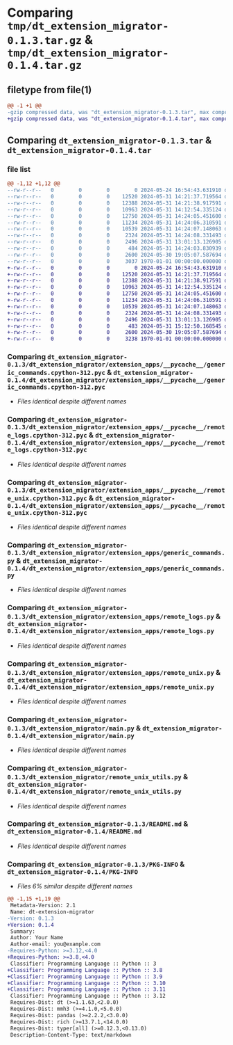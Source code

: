 # Comparing `tmp/dt_extension_migrator-0.1.3.tar.gz` & `tmp/dt_extension_migrator-0.1.4.tar.gz`

## filetype from file(1)

```diff
@@ -1 +1 @@
-gzip compressed data, was "dt_extension_migrator-0.1.3.tar", max compression
+gzip compressed data, was "dt_extension_migrator-0.1.4.tar", max compression
```

## Comparing `dt_extension_migrator-0.1.3.tar` & `dt_extension_migrator-0.1.4.tar`

### file list

```diff
@@ -1,12 +1,12 @@
--rw-r--r--   0        0        0        0 2024-05-24 16:54:43.631910 dt_extension_migrator-0.1.3/dt_extension_migrator/__init__.py
--rw-r--r--   0        0        0    12520 2024-05-31 14:21:37.719564 dt_extension_migrator-0.1.3/dt_extension_migrator/extension_apps/__pycache__/generic_commands.cpython-312.pyc
--rw-r--r--   0        0        0    12388 2024-05-31 14:21:38.917591 dt_extension_migrator-0.1.3/dt_extension_migrator/extension_apps/__pycache__/remote_logs.cpython-312.pyc
--rw-r--r--   0        0        0    10963 2024-05-31 14:12:54.335124 dt_extension_migrator-0.1.3/dt_extension_migrator/extension_apps/__pycache__/remote_unix.cpython-312.pyc
--rw-r--r--   0        0        0    12750 2024-05-31 14:24:05.451600 dt_extension_migrator-0.1.3/dt_extension_migrator/extension_apps/generic_commands.py
--rw-r--r--   0        0        0    11234 2024-05-31 14:24:06.310591 dt_extension_migrator-0.1.3/dt_extension_migrator/extension_apps/remote_logs.py
--rw-r--r--   0        0        0    10539 2024-05-31 14:24:07.148063 dt_extension_migrator-0.1.3/dt_extension_migrator/extension_apps/remote_unix.py
--rw-r--r--   0        0        0     2324 2024-05-31 14:24:08.331493 dt_extension_migrator-0.1.3/dt_extension_migrator/main.py
--rw-r--r--   0        0        0     2496 2024-05-31 13:01:13.126905 dt_extension_migrator-0.1.3/dt_extension_migrator/remote_unix_utils.py
--rw-r--r--   0        0        0      484 2024-05-31 14:24:03.830939 dt_extension_migrator-0.1.3/pyproject.toml
--rw-r--r--   0        0        0     2600 2024-05-30 19:05:07.587694 dt_extension_migrator-0.1.3/README.md
--rw-r--r--   0        0        0     3037 1970-01-01 00:00:00.000000 dt_extension_migrator-0.1.3/PKG-INFO
+-rw-r--r--   0        0        0        0 2024-05-24 16:54:43.631910 dt_extension_migrator-0.1.4/dt_extension_migrator/__init__.py
+-rw-r--r--   0        0        0    12520 2024-05-31 14:21:37.719564 dt_extension_migrator-0.1.4/dt_extension_migrator/extension_apps/__pycache__/generic_commands.cpython-312.pyc
+-rw-r--r--   0        0        0    12388 2024-05-31 14:21:38.917591 dt_extension_migrator-0.1.4/dt_extension_migrator/extension_apps/__pycache__/remote_logs.cpython-312.pyc
+-rw-r--r--   0        0        0    10963 2024-05-31 14:12:54.335124 dt_extension_migrator-0.1.4/dt_extension_migrator/extension_apps/__pycache__/remote_unix.cpython-312.pyc
+-rw-r--r--   0        0        0    12750 2024-05-31 14:24:05.451600 dt_extension_migrator-0.1.4/dt_extension_migrator/extension_apps/generic_commands.py
+-rw-r--r--   0        0        0    11234 2024-05-31 14:24:06.310591 dt_extension_migrator-0.1.4/dt_extension_migrator/extension_apps/remote_logs.py
+-rw-r--r--   0        0        0    10539 2024-05-31 14:24:07.148063 dt_extension_migrator-0.1.4/dt_extension_migrator/extension_apps/remote_unix.py
+-rw-r--r--   0        0        0     2324 2024-05-31 14:24:08.331493 dt_extension_migrator-0.1.4/dt_extension_migrator/main.py
+-rw-r--r--   0        0        0     2496 2024-05-31 13:01:13.126905 dt_extension_migrator-0.1.4/dt_extension_migrator/remote_unix_utils.py
+-rw-r--r--   0        0        0      483 2024-05-31 15:12:50.168545 dt_extension_migrator-0.1.4/pyproject.toml
+-rw-r--r--   0        0        0     2600 2024-05-30 19:05:07.587694 dt_extension_migrator-0.1.4/README.md
+-rw-r--r--   0        0        0     3238 1970-01-01 00:00:00.000000 dt_extension_migrator-0.1.4/PKG-INFO
```

### Comparing `dt_extension_migrator-0.1.3/dt_extension_migrator/extension_apps/__pycache__/generic_commands.cpython-312.pyc` & `dt_extension_migrator-0.1.4/dt_extension_migrator/extension_apps/__pycache__/generic_commands.cpython-312.pyc`

 * *Files identical despite different names*

### Comparing `dt_extension_migrator-0.1.3/dt_extension_migrator/extension_apps/__pycache__/remote_logs.cpython-312.pyc` & `dt_extension_migrator-0.1.4/dt_extension_migrator/extension_apps/__pycache__/remote_logs.cpython-312.pyc`

 * *Files identical despite different names*

### Comparing `dt_extension_migrator-0.1.3/dt_extension_migrator/extension_apps/__pycache__/remote_unix.cpython-312.pyc` & `dt_extension_migrator-0.1.4/dt_extension_migrator/extension_apps/__pycache__/remote_unix.cpython-312.pyc`

 * *Files identical despite different names*

### Comparing `dt_extension_migrator-0.1.3/dt_extension_migrator/extension_apps/generic_commands.py` & `dt_extension_migrator-0.1.4/dt_extension_migrator/extension_apps/generic_commands.py`

 * *Files identical despite different names*

### Comparing `dt_extension_migrator-0.1.3/dt_extension_migrator/extension_apps/remote_logs.py` & `dt_extension_migrator-0.1.4/dt_extension_migrator/extension_apps/remote_logs.py`

 * *Files identical despite different names*

### Comparing `dt_extension_migrator-0.1.3/dt_extension_migrator/extension_apps/remote_unix.py` & `dt_extension_migrator-0.1.4/dt_extension_migrator/extension_apps/remote_unix.py`

 * *Files identical despite different names*

### Comparing `dt_extension_migrator-0.1.3/dt_extension_migrator/main.py` & `dt_extension_migrator-0.1.4/dt_extension_migrator/main.py`

 * *Files identical despite different names*

### Comparing `dt_extension_migrator-0.1.3/dt_extension_migrator/remote_unix_utils.py` & `dt_extension_migrator-0.1.4/dt_extension_migrator/remote_unix_utils.py`

 * *Files identical despite different names*

### Comparing `dt_extension_migrator-0.1.3/README.md` & `dt_extension_migrator-0.1.4/README.md`

 * *Files identical despite different names*

### Comparing `dt_extension_migrator-0.1.3/PKG-INFO` & `dt_extension_migrator-0.1.4/PKG-INFO`

 * *Files 6% similar despite different names*

```diff
@@ -1,15 +1,19 @@
 Metadata-Version: 2.1
 Name: dt-extension-migrator
-Version: 0.1.3
+Version: 0.1.4
 Summary: 
 Author: Your Name
 Author-email: you@example.com
-Requires-Python: >=3.12,<4.0
+Requires-Python: >=3.8,<4.0
 Classifier: Programming Language :: Python :: 3
+Classifier: Programming Language :: Python :: 3.8
+Classifier: Programming Language :: Python :: 3.9
+Classifier: Programming Language :: Python :: 3.10
+Classifier: Programming Language :: Python :: 3.11
 Classifier: Programming Language :: Python :: 3.12
 Requires-Dist: dt (>=1.1.63,<2.0.0)
 Requires-Dist: mmh3 (>=4.1.0,<5.0.0)
 Requires-Dist: pandas (>=2.2.2,<3.0.0)
 Requires-Dist: rich (>=13.7.1,<14.0.0)
 Requires-Dist: typer[all] (>=0.12.3,<0.13.0)
 Description-Content-Type: text/markdown
```

